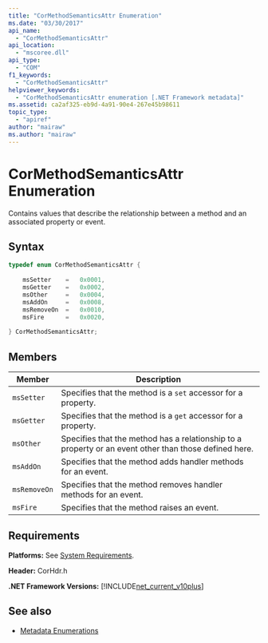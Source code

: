 ```yaml
---
title: "CorMethodSemanticsAttr Enumeration"
ms.date: "03/30/2017"
api_name: 
  - "CorMethodSemanticsAttr"
api_location: 
  - "mscoree.dll"
api_type: 
  - "COM"
f1_keywords: 
  - "CorMethodSemanticsAttr"
helpviewer_keywords: 
  - "CorMethodSemanticsAttr enumeration [.NET Framework metadata]"
ms.assetid: ca2af325-eb9d-4a91-90e4-267e45b98611
topic_type: 
  - "apiref"
author: "mairaw"
ms.author: "mairaw"
---
```

# CorMethodSemanticsAttr Enumeration
Contains values that describe the relationship between a method and an associated property or event.  
  
## Syntax  
  
```cpp  
typedef enum CorMethodSemanticsAttr {  
  
    msSetter    =   0x0001,  
    msGetter    =   0x0002,  
    msOther     =   0x0004,  
    msAddOn     =   0x0008,  
    msRemoveOn  =   0x0010,  
    msFire      =   0x0020,  
  
} CorMethodSemanticsAttr;  
```  
  
## Members  
  
|Member|Description|  
|------------|-----------------|  
|`msSetter`|Specifies that the method is a `set` accessor for a property.|  
|`msGetter`|Specifies that the method is a `get` accessor for a property.|  
|`msOther`|Specifies that the method has a relationship to a property or an event other than those defined here.|  
|`msAddOn`|Specifies that the method adds handler methods for an event.|  
|`msRemoveOn`|Specifies that the method removes handler methods for an event.|  
|`msFire`|Specifies that the method raises an event.|  
  
## Requirements  
 **Platforms:** See [System Requirements](../../../../docs/framework/get-started/system-requirements.md).  
  
 **Header:** CorHdr.h  
  
 **.NET Framework Versions:** [!INCLUDE[net_current_v10plus](../../../../includes/net-current-v10plus-md.md)]  
  
## See also

- [Metadata Enumerations](../../../../docs/framework/unmanaged-api/metadata/metadata-enumerations.md)

